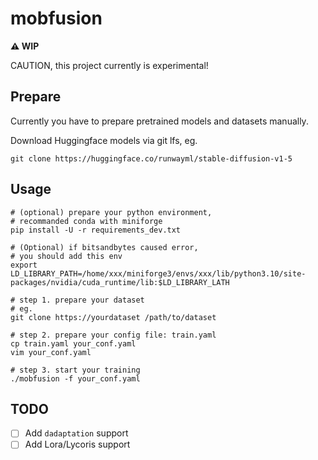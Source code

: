 # mobfusion

**⚠️ WIP**

CAUTION, this project currently is experimental!

## Prepare

Currently you have to prepare pretrained models and datasets manually.

Download Huggingface models via git lfs, eg.

```shell
git clone https://huggingface.co/runwayml/stable-diffusion-v1-5
```

## Usage

```shell
# (optional) prepare your python environment,
# recommanded conda with miniforge
pip install -U -r requirements_dev.txt

# (Optional) if bitsandbytes caused error,
# you should add this env
export LD_LIBRARY_PATH=/home/xxx/miniforge3/envs/xxx/lib/python3.10/site-packages/nvidia/cuda_runtime/lib:$LD_LIBRARY_LATH

# step 1. prepare your dataset
# eg.
git clone https://yourdataset /path/to/dataset

# step 2. prepare your config file: train.yaml
cp train.yaml your_conf.yaml
vim your_conf.yaml

# step 3. start your training
./mobfusion -f your_conf.yaml
```

## TODO

- [ ] Add `dadaptation` support
- [ ] Add Lora/Lycoris support
